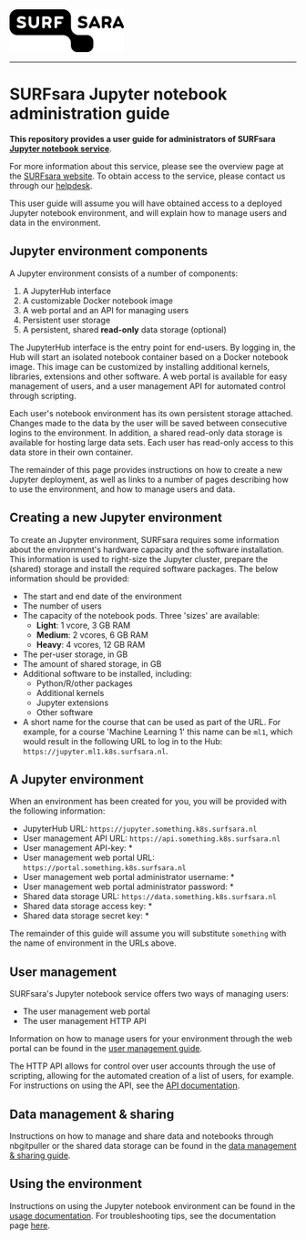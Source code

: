 <img height="75px" src="images/surfsara.png"/>
<hr/>

# SURFsara Jupyter notebook administration guide
**This repository provides a user guide for administrators of SURFsara [Jupyter notebook service](https://www.surf.nl/en/jupyter-notebook-accessible-and-interactive-data-analysis-for-research-and-education)**.

For more information about this service, please see the overview page at the [SURFsara website](https://www.surf.nl/en/jupyter-notebook-accessible-and-interactive-data-analysis-for-research-and-education). To obtain access to the service, please contact us through our [helpdesk](mailto:info@surfsara.nl).

This user guide will assume you will have obtained access to a deployed Jupyter notebook environment, and will explain how to manage users and data in the environment.

## Jupyter environment components
A Jupyter environment consists of a number of components:

1. A JupyterHub interface
1. A customizable Docker notebook image
1. A web portal and an API for managing users
1. Persistent user storage
1. A persistent, shared **read-only** data storage (optional)

The JupyterHub interface is the entry point for end-users. By logging in, the Hub will start an isolated notebook container based on a Docker notebook image. This image can be customized by installing additional kernels, libraries, extensions and other software. A web portal is available for easy management of users, and a user management API for automated control through scripting.

Each user's notebook environment has its own persistent storage attached. Changes made to the data by the user will be saved between consecutive logins to the environment. In addition, a shared read-only data storage is available for hosting large data sets. Each user has read-only access to this data store in their own container.

The remainder of this page provides instructions on how to create a new Jupyter deployment, as well as links to a number of pages describing how to use the environment, and how to manage users and data.

## Creating a new Jupyter environment
To create an Jupyter environment, SURFsara requires some information about the environment's hardware capacity and the software installation.  This information is used to right-size the Jupyter cluster, prepare the (shared) storage and install the required software packages. The below information should be provided:

* The start and end date of the environment
* The number of users
* The capacity of the notebook pods. Three 'sizes' are available:
    * **Light**: 1 vcore, 3 GB RAM
    * **Medium**: 2 vcores, 6 GB RAM
    * **Heavy**: 4 vcores, 12 GB RAM
* The per-user storage, in GB
* The amount of shared storage, in GB
* Additional software to be installed, including:
    * Python/R/other packages
    * Additional kernels
    * Jupyter extensions
    * Other software
* A short name for the course that can be used as part of the URL. For example, for a course 'Machine Learning 1' this name can be `ml1`, which would result in the following URL to log in to the Hub: `https://jupyter.ml1.k8s.surfsara.nl`.

## A Jupyter environment
When an environment has been created for you, you will be provided with the following information:

* JupyterHub URL: `https://jupyter.something.k8s.surfsara.nl`
* User management API URL: `https://api.something.k8s.surfsara.nl`
* User management API-key: \*
* User management web portal URL: `https://portal.something.k8s.surfsara.nl`
* User management web portal administrator username: \*
* User management web portal administrator password: \*
* Shared data storage URL: `https://data.something.k8s.surfsara.nl`
* Shared data storage access key: \*
* Shared data storage secret key: \*

The remainder of this guide will assume you will substitute `something` with the name of environment in the URLs above.

## User management
SURFsara's Jupyter notebook service offers two ways of managing users:
* The user management web portal
* The user management HTTP API

Information on how to manage users for your environment through the web portal can be found in the [user management guide](USERMANAGEMENT.md).

The HTTP API allows for control over user accounts through the use of scripting, allowing for the automated creation of a list of users, for example.
For instructions on using the API, see the [API documentation](USERMANAGEMENT-API.md).

## Data management & sharing
Instructions on how to manage and share data and notebooks through nbgitpuller or the shared data storage can be found in the [data management & sharing guide](SHARING-DATA.md).

## Using the environment
Instructions on using the Jupyter notebook environment can be found in the [usage documentation](USAGE.md). For troubleshooting tips, see the documentation page [here](TROUBLESHOOTING.md).
